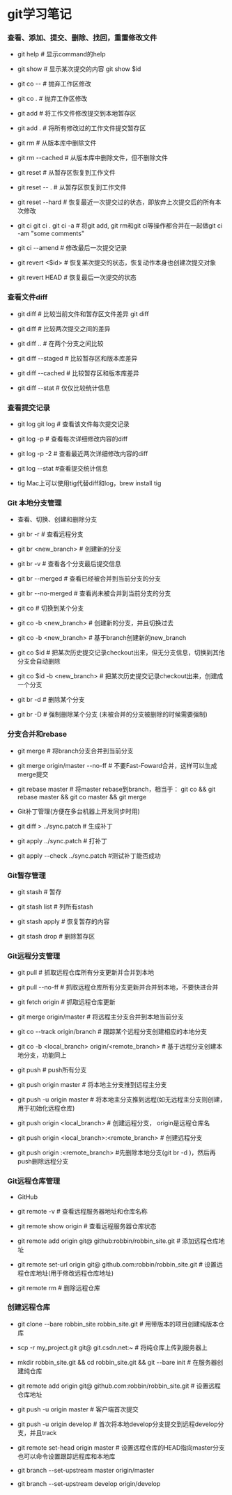 # git学习笔记



### 查看、添加、提交、删除、找回，重置修改文件
* git help <command> # 显示command的help

* git show # 显示某次提交的内容 git show $id

* git co -- <file> # 抛弃工作区修改

* git co . # 抛弃工作区修改

* git add <file> # 将工作文件修改提交到本地暂存区

* git add . # 将所有修改过的工作文件提交暂存区

* git rm <file> # 从版本库中删除文件

* git rm <file> --cached # 从版本库中删除文件，但不删除文件

* git reset <file> # 从暂存区恢复到工作文件

* git reset -- . # 从暂存区恢复到工作文件

* git reset --hard # 恢复最近一次提交过的状态，即放弃上次提交后的所有本次修改

* git ci <file> git ci . git ci -a # 将git add, git rm和git ci等操作都合并在一起做git ci -am "some comments"

* git ci --amend # 修改最后一次提交记录

* git revert <$id> # 恢复某次提交的状态，恢复动作本身也创建次提交对象

* git revert HEAD # 恢复最后一次提交的状态



### 查看文件diff

* git diff <file> # 比较当前文件和暂存区文件差异 git diff

* git diff <id1><id2> # 比较两次提交之间的差异

* git diff <branch1>..<branch2> # 在两个分支之间比较

* git diff --staged # 比较暂存区和版本库差异

* git diff --cached # 比较暂存区和版本库差异

* git diff --stat # 仅仅比较统计信息



### 查看提交记录

* git log git log <file> # 查看该文件每次提交记录

* git log -p <file> # 查看每次详细修改内容的diff

* git log -p -2 # 查看最近两次详细修改内容的diff

* git log --stat #查看提交统计信息

* tig Mac上可以使用tig代替diff和log，brew install tig



### Git 本地分支管理

* 查看、切换、创建和删除分支

* git br -r # 查看远程分支

* git br <new_branch> # 创建新的分支

* git br -v # 查看各个分支最后提交信息

* git br --merged # 查看已经被合并到当前分支的分支

* git br --no-merged # 查看尚未被合并到当前分支的分支

* git co <branch> # 切换到某个分支

* git co -b <new_branch> # 创建新的分支，并且切换过去

* git co -b <new_branch> <branch> # 基于branch创建新的new_branch

* git co $id # 把某次历史提交记录checkout出来，但无分支信息，切换到其他分支会自动删除

* git co $id -b <new_branch> # 把某次历史提交记录checkout出来，创建成一个分支

* git br -d <branch> # 删除某个分支

* git br -D <branch> # 强制删除某个分支 (未被合并的分支被删除的时候需要强制)



### 分支合并和rebase

* git merge <branch> # 将branch分支合并到当前分支

* git merge origin/master --no-ff # 不要Fast-Foward合并，这样可以生成merge提交

* git rebase master <branch> # 将master rebase到branch，相当于： git co <branch> && git rebase master && git co master && git merge <branch>

* Git补丁管理(方便在多台机器上开发同步时用)

* git diff > ../sync.patch # 生成补丁

* git apply ../sync.patch # 打补丁

* git apply --check ../sync.patch #测试补丁能否成功



### Git暂存管理

* git stash # 暂存

* git stash list # 列所有stash

* git stash apply # 恢复暂存的内容

* git stash drop # 删除暂存区



### Git远程分支管理

* git pull # 抓取远程仓库所有分支更新并合并到本地

* git pull --no-ff # 抓取远程仓库所有分支更新并合并到本地，不要快进合并

* git fetch origin # 抓取远程仓库更新

* git merge origin/master # 将远程主分支合并到本地当前分支

* git co --track origin/branch # 跟踪某个远程分支创建相应的本地分支

* git co -b <local_branch> origin/<remote_branch> # 基于远程分支创建本地分支，功能同上

* git push # push所有分支

* git push origin master # 将本地主分支推到远程主分支

* git push -u origin master # 将本地主分支推到远程(如无远程主分支则创建，用于初始化远程仓库)

* git push origin <local_branch> # 创建远程分支， origin是远程仓库名

* git push origin <local_branch>:<remote_branch> # 创建远程分支

* git push origin :<remote_branch> #先删除本地分支(git br -d <branch>)，然后再push删除远程分支



### Git远程仓库管理

* GitHub

* git remote -v # 查看远程服务器地址和仓库名称

* git remote show origin # 查看远程服务器仓库状态

* git remote add origin git@ github:robbin/robbin_site.git # 添加远程仓库地址

* git remote set-url origin git@ github.com:robbin/robbin_site.git # 设置远程仓库地址(用于修改远程仓库地址) 

* git remote rm <repository> # 删除远程仓库



### 创建远程仓库

* git clone --bare robbin_site robbin_site.git # 用带版本的项目创建纯版本仓库

* scp -r my_project.git git@ git.csdn.net:~ # 将纯仓库上传到服务器上

* mkdir robbin_site.git && cd robbin_site.git && git --bare init # 在服务器创建纯仓库

* git remote add origin git@ github.com:robbin/robbin_site.git # 设置远程仓库地址

* git push -u origin master # 客户端首次提交

* git push -u origin develop # 首次将本地develop分支提交到远程develop分支，并且track

* git remote set-head origin master # 设置远程仓库的HEAD指向master分支也可以命令设置跟踪远程库和本地库

* git branch --set-upstream master origin/master

* git branch --set-upstream develop origin/develop